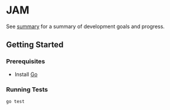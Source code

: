 # JAM

See [summary](summary.md) for a summary of development goals and progress.

## Getting Started

### Prerequisites

- Install [Go](https://golang.org/dl/)

### Running Tests

```bash
go test
```
